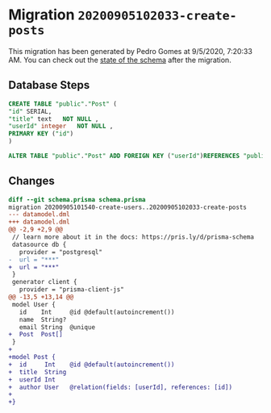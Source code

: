 # Migration `20200905102033-create-posts`

This migration has been generated by Pedro Gomes at 9/5/2020, 7:20:33 AM.
You can check out the [state of the schema](./schema.prisma) after the migration.

## Database Steps

```sql
CREATE TABLE "public"."Post" (
"id" SERIAL,
"title" text   NOT NULL ,
"userId" integer   NOT NULL ,
PRIMARY KEY ("id")
)

ALTER TABLE "public"."Post" ADD FOREIGN KEY ("userId")REFERENCES "public"."User"("id") ON DELETE CASCADE ON UPDATE CASCADE
```

## Changes

```diff
diff --git schema.prisma schema.prisma
migration 20200905101540-create-users..20200905102033-create-posts
--- datamodel.dml
+++ datamodel.dml
@@ -2,9 +2,9 @@
 // learn more about it in the docs: https://pris.ly/d/prisma-schema
 datasource db {
   provider = "postgresql"
-  url = "***"
+  url = "***"
 }
 generator client {
   provider = "prisma-client-js"
@@ -13,5 +13,14 @@
 model User {
   id    Int     @id @default(autoincrement())
   name  String?
   email String  @unique
+  Post  Post[]
 }
+
+model Post {
+  id     Int    @id @default(autoincrement())
+  title  String
+  userId Int
+  author User   @relation(fields: [userId], references: [id])
+
+}
```


